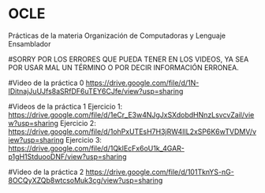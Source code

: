 # OCLE
Prácticas de la materia Organización de Computadoras y Lenguaje Ensamblador

#SORRY POR LOS ERRORES QUE PUEDA TENER EN LOS VIDEOS, YA SEA POR USAR MAL UN TÉRMINO O POR DECIR INFORMACIÓN ERRONEA.


#Video de la práctica 0
https://drive.google.com/file/d/1N-IDitnajJuUJfs8aSRfDF6uTEY6CJfe/view?usp=sharing

#Videos de la práctica 1
Ejercicio 1: https://drive.google.com/file/d/1eCr_E3w4NJgJxSXdobdHNnzLsvcvZail/view?usp=sharing
Ejercicio 2: https://drive.google.com/file/d/1ohPxUTEsH7H3jRW4IlL2xSP6K6wTVDMV/view?usp=sharing
Ejercicio 3: https://drive.google.com/file/d/1QklEcFx6oU1k_4GAR-p1gH1StduooDNF/view?usp=sharing

#Video de la práctica 2
https://drive.google.com/file/d/101TknYS-nG-8OCQyXZQb8wtcsoMuk3cg/view?usp=sharing

